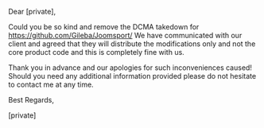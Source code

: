 Dear [private],

Could you be so kind and remove the DCMA takedown for https://github.com/Gileba/Joomsport/
We have communicated with our client and agreed that they will distribute the modifications only and not the core product code and this is completely fine with us.

Thank you in advance and our apologies for such inconveniences caused!
Should you need any additional information provided please do not hesitate to contact me at any time.

Best Regards,

[private]
